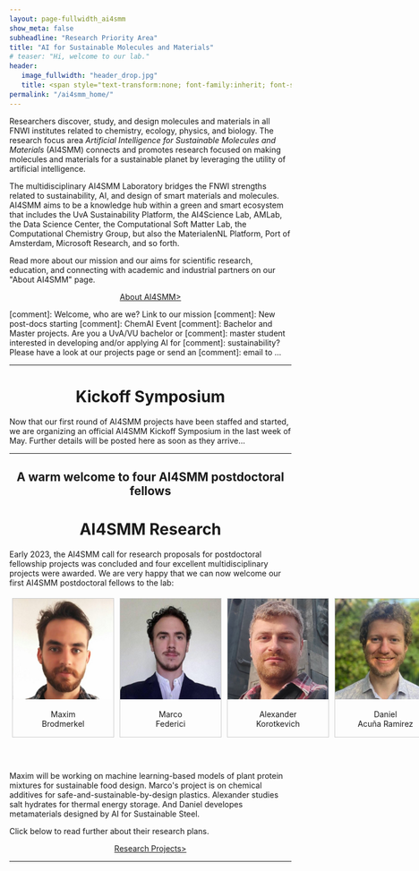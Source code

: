 ```yaml
---
layout: page-fullwidth_ai4smm 
show_meta: false
subheadline: "Research Priority Area"
title: "AI for Sustainable Molecules and Materials"
# teaser: "Hi, welcome to our lab."
header:
   image_fullwidth: "header_drop.jpg"
   title: <span style="text-transform:none; font-family:inherit; font-size:1.2em;">AI4SMM</span> <br>  <span style="text-transform:none; font-family:FontAwesome,Gill Sans; font-size:0.5em;">Artificial Intelligence for Sustainable Molecules and Materials</span>
permalink: "/ai4smm_home/"
---
```



Researchers discover, study, and design molecules and
materials in all FNWI institutes related to chemistry, ecology, physics, 
and biology. The research focus area _Artificial Intelligence for Sustainable Molecules and Materials_
(AI4SMM) connects and promotes research focused on making molecules and 
materials for a sustainable planet by leveraging the utility of artificial intelligence.

The multidisciplinary AI4SMM Laboratory bridges the FNWI strengths related to
sustainability, AI, and design of smart materials and molecules. AI4SMM aims to
be a knowledge hub within a green and smart ecosystem that includes the UvA Sustainability
Platform, the AI4Science Lab, AMLab, the Data Science Center, the Computational Soft Matter Lab, 
the Computational Chemistry Group, but also the  MaterialenNL Platform, Port of Amsterdam, 
Microsoft Research, and so forth.

Read more about our mission and our aims for scientific research, 
education, and connecting with academic and industrial partners on our "About AI4SMM" page.

<center> <a class="radius button small" style="margin: auto;"
href="../ai4smm_rpa/">About AI4SMM></a> </center>

[comment]: Welcome, who are we? Link to our mission
[comment]: New post-docs starting
[comment]: ChemAI Event
[comment]: Bachelor and Master projects. Are you a UvA/VU bachelor or
[comment]: master student interested in developing and/or applying AI for
[comment]: sustainability? Please have a look at our projects page or send an
[comment]: email to ... 

---


<center> <h1>Kickoff Symposium</h1> </center>

Now that our first round of AI4SMM projects have been staffed and started, we are organizing 
an official AI4SMM Kickoff Symposium in the last week of May. Further details will be posted
here as soon as they arrive...

---

<center> <h2>A warm welcome to four AI4SMM postdoctoral fellows</h2> </center>
<center> <h1>AI4SMM Research</h1> </center>

Early 2023, the AI4SMM call for research proposals for postdoctoral fellowship projects 
was concluded and four excellent multidisciplinary projects were awarded. 
We are very happy that we can now welcome our first AI4SMM postdoctoral fellows to the lab:

<div style="margin: auto; width: 780px; height: 300px;">
<div style="margin: 5px; border: 1px solid #ccc; float: left; width: 180px;">
  <a target="_blank" href="../images/ai4smm_people/MaximBrodmerkel.jpg">
    <img src="../images/ai4smm_people/MaximBrodmerkel.jpg" alt="Maxim Brodmerkel" style="width: 100%; height: auto;">
  </a>
  <div style="padding: 15px; text-align: center;">Maxim<br>Brodmerkel</div>
</div>

<div style="margin: 5px; border: 1px solid #ccc; float: left; width: 180px;">
  <a target="_blank" href="../images/ai4smm_people/MarcoFederici.jpg">
    <img src="../images/ai4smm_people/MarcoFederici.jpg" alt="Marco Federici" style="width: 100%; height: auto;">
  </a>
  <div style="padding: 15px; text-align: center;">Marco<br>Federici</div>
</div>

<div style="margin: 5px; border: 1px solid #ccc; float: left; width: 180px;">
  <a target="_blank" href="../images/ai4smm_people/AlexanderKorotkevich.jpg">
    <img src="../images/ai4smm_people/AlexanderKorotkevich.jpg" alt="Alexander Korotkevich" style="width: 100%; height: auto;">
  </a>
  <div style="padding: 15px; text-align: center;">Alexander<br>Korotkevich</div>
</div>

<div style="margin: 5px; border: 1px solid #ccc; float: left; width: 180px;">
  <a target="_blank" href="../images/ai4smm_people/DanielAcunaRamirez.jpg">
    <img src="../images/ai4smm_people/DanielAcunaRamirez.jpg" alt="Daniel Acuña Ramirez" style="width: 100%; height: auto;">
  </a>
  <div style="padding: 15px; text-align: center;">Daniel<br> Acuña Ramirez</div>
</div>
</div>

<div style="float: none;">
<p>
Maxim will be working on machine learning-based models of plant protein mixtures for sustainable 
food design. Marco's project is on chemical additives for
safe-and-sustainable-by-design plastics.
Alexander studies salt hydrates for thermal energy storage. And Daniel
developes metamaterials designed by AI for Sustainable Steel.
</p>
<p>
Click below to read further about their research plans.<br>
</p>
<center> <a class="radius button small center" href="../ai4smm_projects">Research Projects></a> </center>
</div>

---


